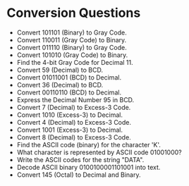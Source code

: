 
# Conversion Questions



- Convert 101101 (Binary) to Gray Code.
- Convert 110011 (Gray Code) to Binary.
- Convert 011110 (Binary) to Gray Code.
- Convert 101010 (Gray Code) to Binary.
- Find the 4-bit Gray Code for Decimal 11.
- Convert 59 (Decimal) to BCD.
- Convert 01011001 (BCD) to Decimal.
- Convert 36 (Decimal) to BCD.
- Convert 00110110 (BCD) to Decimal.
- Express the Decimal Number 95 in BCD.
- Convert 7 (Decimal) to Excess-3 Code.
- Convert 1010 (Excess-3) to Decimal.
- Convert 4 (Decimal) to Excess-3 Code.
- Convert 1001 (Excess-3) to Decimal.
- Convert 8 (Decimal) to Excess-3 Code.
- Find the ASCII code (binary) for the character 'K'.
- What character is represented by ASCII code 01001000?
- Write the ASCII codes for the string "DATA".
- Decode ASCII binary 0100100001101001 into text.
- Convert 145 (Octal) to Decimal and Binary.